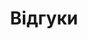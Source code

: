 ---
title: Відгуки
seoTitle: Відгуки про роботи агенції VP Production
seoDescription: Наші твори чули мільйони людей. Ви можете прочитати деякі їхні відгуки на цій сторінці, а також відгуки наших клієнтів і партнерів.
type: review
---